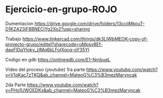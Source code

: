 # Ejercicio-en-grupo-ROJO
Dumentacion 
https://drive.google.com/drive/folders/13cciiMkouT-D1KZA23iF8BNECjYg2Xo2?usp=sharing

Trabajo
https://www.tinkercad.com/things/dk3LIWbMEOK-copy-of-proyecto-grupo/editel?sharecode=uMpsv8Ef-dapFlDqYloky_zlMq6bLFoIXgcq-oY35YI

Codigo en gdb
https://onlinegdb.com/E1-NmbueL

Video del proceso (youtube)
1ra parte 
https://www.youtube.com/watch?v=V1qKac7zTKQ&ab_channel=MateoG%C3%B3mezMaryncak

2da Parte
https://www.youtube.com/watch?v=PHo1UWOEDKs&ab_channel=MateoG%C3%B3mezMaryncak
